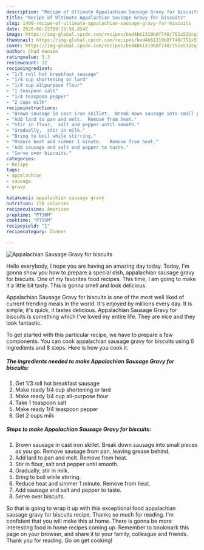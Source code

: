 ```yaml
---
description: "Recipe of Ultimate Appalachian Sausage Gravy for biscuits"
title: "Recipe of Ultimate Appalachian Sausage Gravy for biscuits"
slug: 1400-recipe-of-ultimate-appalachian-sausage-gravy-for-biscuits
date: 2020-08-22T09:15:56.854Z
image: https://img-global.cpcdn.com/recipes/bed4b61319b8f740/751x532cq70/appalachian-sausage-gravy-for-biscuits-recipe-main-photo.jpg
thumbnail: https://img-global.cpcdn.com/recipes/bed4b61319b8f740/751x532cq70/appalachian-sausage-gravy-for-biscuits-recipe-main-photo.jpg
cover: https://img-global.cpcdn.com/recipes/bed4b61319b8f740/751x532cq70/appalachian-sausage-gravy-for-biscuits-recipe-main-photo.jpg
author: Chad Hansen
ratingvalue: 3.3
reviewcount: 12
recipeingredient:
- "1/3 roll hot breakfast sausage"
- "1/4 cup shortening or lard"
- "1/4 cup allpurpose flour"
- "1 teaspoon salt"
- "1/4 teaspoon pepper"
- "2 cups milk"
recipeinstructions:
- "Brown sausage in cast iron skillet.  Break down sausage into small pieces as you go.  Remove sausage from pan, leaving grease behind."
- "Add lard to pan and melt.  Remove from heat."
- "Stir in flour,  salt and pepper until smooth."
- "Gradually,  stir in milk."
- "Bring to boil while stirring."
- "Reduce heat and simmer 1 minute.   Remove from heat."
- "Add sausage and salt and pepper to taste."
- "Serve over biscuits."
categories:
- Recipe
tags:
- appalachian
- sausage
- gravy

katakunci: appalachian sausage gravy 
nutrition: 158 calories
recipecuisine: American
preptime: "PT30M"
cooktime: "PT55M"
recipeyield: "1"
recipecategory: Dinner

---
```



![Appalachian Sausage Gravy for biscuits](https://img-global.cpcdn.com/recipes/bed4b61319b8f740/751x532cq70/appalachian-sausage-gravy-for-biscuits-recipe-main-photo.jpg)

Hello everybody, I hope you are having an amazing day today. Today, I'm gonna show you how to prepare a special dish, appalachian sausage gravy for biscuits. One of my favorites food recipes. This time, I am going to make it a little bit tasty. This is gonna smell and look delicious.

Appalachian Sausage Gravy for biscuits is one of the most well liked of current trending meals in the world. It's enjoyed by millions every day. It is simple, it's quick, it tastes delicious. Appalachian Sausage Gravy for biscuits is something which I've loved my entire life. They are nice and they look fantastic.




To get started with this particular recipe, we have to prepare a few components. You can cook appalachian sausage gravy for biscuits using 6 ingredients and 8 steps. Here is how you cook it.

<!--inarticleads1-->

##### The ingredients needed to make Appalachian Sausage Gravy for biscuits:

1. Get 1/3 roll hot breakfast sausage
1. Make ready 1/4 cup shortening or lard
1. Make ready 1/4 cup all-purpose flour
1. Take 1 teaspoon salt
1. Make ready 1/4 teaspoon pepper
1. Get 2 cups milk




<!--inarticleads2-->

##### Steps to make Appalachian Sausage Gravy for biscuits:

1. Brown sausage in cast iron skillet.  Break down sausage into small pieces as you go.  Remove sausage from pan, leaving grease behind.
1. Add lard to pan and melt.  Remove from heat.
1. Stir in flour,  salt and pepper until smooth.
1. Gradually,  stir in milk.
1. Bring to boil while stirring.
1. Reduce heat and simmer 1 minute.   Remove from heat.
1. Add sausage and salt and pepper to taste.
1. Serve over biscuits.




So that is going to wrap it up with this exceptional food appalachian sausage gravy for biscuits recipe. Thanks so much for reading. I'm confident that you will make this at home. There is gonna be more interesting food in home recipes coming up. Remember to bookmark this page on your browser, and share it to your family, colleague and friends. Thank you for reading. Go on get cooking!
